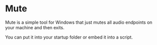 # Mute

Mute is a simple tool for Windows that just mutes all audio endpoints
on your machine and then exits.

You can put it into your startup folder or embed it into a script.
